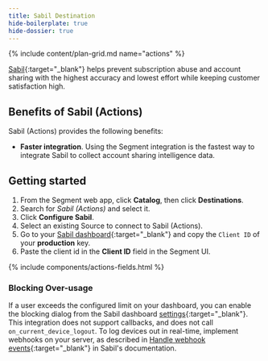 ```yaml
---
title: Sabil Destination
hide-boilerplate: true
hide-dossier: true
---
```


{% include content/plan-grid.md name="actions" %}

[Sabil](https://sabil.io?ref=segment){:target="_blank"} helps prevent subscription abuse and account sharing with the highest accuracy and lowest effort while keeping customer satisfaction high.

## Benefits of Sabil (Actions)

Sabil (Actions) provides the following benefits:

- **Faster integration**. Using the Segment integration is the fastest way to integrate Sabil to collect account sharing intelligence data.

## Getting started

1. From the Segment web app, click **Catalog**, then click **Destinations**.
2. Search for *Sabil (Actions)* and select it.
3. Click **Configure Sabil**.
4. Select an existing Source to connect to Sabil (Actions).
5. Go to your [Sabil dashboard](https://dashboard.sabil.io/api_keys){:target="_blank"} and copy the `Client ID` of your **production** key.
6. Paste the client id in the **Client ID** field in the Segment UI.

{% include components/actions-fields.html %}

### Blocking Over-usage

If a user exceeds the configured limit on your dashboard, you can enable the blocking dialog from the Sabil dashboard [settings](https://dashboard.sabil.io/settings){:target="_blank"}. This integration does not support callbacks, and does not call `on_current_device_logout`. To log devices out in real-time, implement webhooks on your server, as described in [Handle webhook events](https://docs.sabil.io/docs/Advanced/Handle%20webhook%20events){:target="_blank"} in Sabil's documentation.
